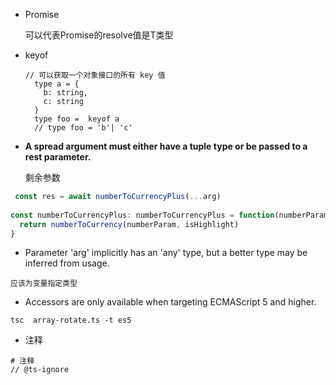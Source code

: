 + Promise<T> 

  可以代表Promise的resolve值是T类型
  
+ keyof

  ```
  // 可以获取一个对象接口的所有 key 值
    type a = {
      b: string,
      c: string
    }
    type foo =  keyof a
    // type foo = 'b'| 'c'
  ```
  
  
  
+ **A spread argument must either have a tuple type or be passed to a rest parameter.**

  剩余参数

```js
 const res = await numberToCurrencyPlus(...arg)
 
const numberToCurrencyPlus: numberToCurrencyPlus = function(numberParam, isHighlight){
  return numberToCurrency(numberParam, isHighlight)
}
```

+ Parameter 'arg' implicitly has an 'any' type, but a better type may be inferred from usage.

```
应该为变量指定类型
```

+ Accessors are only available when targeting ECMAScript 5 and higher.

```
tsc  array-rotate.ts -t es5
```

+ 注释

```
# 注释
// @ts-ignore
```
